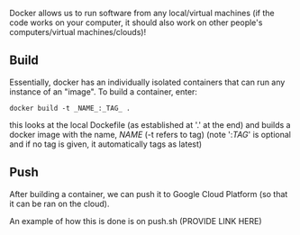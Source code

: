 Docker allows us to run software from any local/virtual machines (if the code works on your computer, it should also work on other people's computers/virtual machines/clouds)!

## Build
Essentially, docker has an individually isolated containers that can run any instance of an "image". To build a container, enter:

```
docker build -t _NAME_:_TAG_ .
```

this looks at the local Dockefile (as established at '.' at the end) and builds a docker image with the name, _NAME_ (-t refers to tag) (note ':_TAG_' is optional and if no tag is given, it automatically tags as latest)

## Push

After building a container, we can push it to Google Cloud Platform (so that it can be ran on the cloud).

An example of how this is done is on push.sh (PROVIDE LINK HERE)
